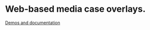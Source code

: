 # Web-based media case overlays.

[Demos and documentation](https://craigerskine.github.io/media-cases/)

